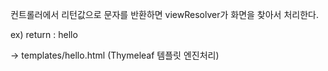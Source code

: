 컨트롤러에서 리턴값으로 문자를 반환하면 viewResolver가 화면을 찾아서 처리한다.

ex) return : hello

-> templates/hello.html (Thymeleaf 템플릿 엔진처리)
